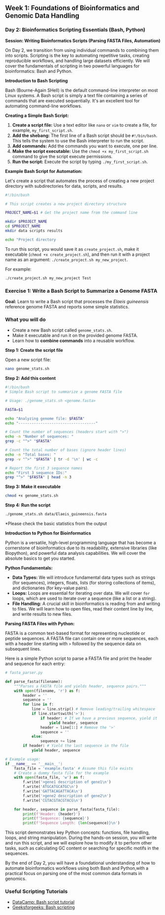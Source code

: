## Week 1: Foundations of Bioinformatics and Genomic Data Handling

### Day 2: Bioinformatics Scripting Essentials (Bash, Python)

**Session: Writing Bioinformatics Scripts (Parsing FASTA Files, Automation)**

On Day 2, we transition from using individual commands to combining them into scripts. Scripting is the key to automating repetitive tasks, creating reproducible workflows, and handling large datasets efficiently. We will cover the fundamentals of scripting in two powerful languages for bioinformatics: Bash and Python.

**Introduction to Bash Scripting**

Bash (Bourne-Again SHell) is the default command-line interpreter on most Linux systems. A Bash script is simply a text file containing a series of commands that are executed sequentially. It's an excellent tool for automating command-line workflows.

**Creating a Simple Bash Script:**

1.  **Create a script file:** Use a text editor like `nano` or `vim` to create a file, for example, `my_first_script.sh`.
2.  **Add the shebang:** The first line of a Bash script should be `#!/bin/bash`. This tells the system to use the Bash interpreter to run the script.
3.  **Add commands:** Add the commands you want to execute, one per line.
4.  **Make the script executable:** Use the `chmod +x my_first_script.sh` command to give the script execute permissions.
5.  **Run the script:** Execute the script by typing `./my_first_script.sh`.

**Example Bash Script for Automation:**

Let's create a script that automates the process of creating a new project directory with subdirectories for data, scripts, and results.

```bash
#!/bin/bash

# This script creates a new project directory structure

PROJECT_NAME=$1 # Get the project name from the command line

mkdir $PROJECT_NAME
cd $PROJECT_NAME
mkdir data scripts results

echo "Project directory 
```

To run this script, you would save it as `create_project.sh`, make it executable (`chmod +x create_project.sh`), and then run it with a project name as an argument: `./create_project.sh my_new_project`.

For example:
```bash
./create_project.sh my_new_project Test
```


### Exercise 1: Write a Bash Script to Summarize a Genome FASTA

**Goal:** Learn to write a Bash script that processes the *Elaeis guineensis* reference genome FASTA and reports some simple statistics.


### What you will do
- Create a new Bash script called `genome_stats.sh`.
- Make it executable and run it on the provided genome FASTA.
- Learn how to **combine commands** into a reusable workflow.


**Step 1: Create the script file**  

Open a new script file:

```bash
nano genome_stats.sh
```

**Step 2: Add this content**  
```bash
#!/bin/bash
# Simple Bash script to summarize a genome FASTA file

# Usage: ./genome_stats.sh <genome.fasta>

FASTA=$1

echo "Analyzing genome file: $FASTA"
echo "-----------------------------------"

# Count the number of sequences (headers start with ">")
echo -n "Number of sequences: "
grep -c "^>" "$FASTA"

# Count the total number of bases (ignore header lines)
echo -n "Total bases: "
grep -v "^>" "$FASTA" | tr -d '\n' | wc -c

# Report the first 3 sequence names
echo "First 3 sequence IDs:"
grep "^>" "$FASTA" | head -n 3
```

**Step 3: Make it executable**
```bash
chmod +x genome_stats.sh
```

**Step 4: Run the script**
```bash
./genome_stats.sh data/Elaeis_guineensis.fasta
```
*Please check the basic statistics from the output  



**Introduction to Python for Bioinformatics**

Python is a versatile, high-level programming language that has become a cornerstone of bioinformatics due to its readability, extensive libraries (like Biopython), and powerful data analysis capabilities. We will cover the absolute basics to get you started.

**Python Fundamentals:**

*   **Data Types:** We will introduce fundamental data types such as strings (for sequences), integers, floats, lists (for storing collections of items), and dictionaries (for key-value pairs).
*   **Loops:** Loops are essential for iterating over data. We will cover `for` loops, which are used to iterate over a sequence (like a list or a string).
*   **File Handling:** A crucial skill in bioinformatics is reading from and writing to files. We will learn how to open files, read their content line by line, and write results to new files.

**Parsing FASTA Files with Python:**

FASTA is a common text-based format for representing nucleotide or peptide sequences. A FASTA file can contain one or more sequences, each with a header line starting with `>` followed by the sequence data on subsequent lines.

Here is a simple Python script to parse a FASTA file and print the header and sequence for each entry:

```python
# fasta_parser.py

def parse_fasta(filename):
    """Parses a FASTA file and yields header, sequence pairs."""
    with open(filename, 'r') as f:
        header = ''
        sequence = ''
        for line in f:
            line = line.strip() # Remove leading/trailing whitespace
            if line.startswith('>'):
                if header: # If we have a previous sequence, yield it
                    yield header, sequence
                header = line[1:] # Remove the '>'
                sequence = ''
            else:
                sequence += line
        if header: # Yield the last sequence in the file
            yield header, sequence

# Example usage:
if __name__ == '__main__':
    fasta_file = 'example.fasta' # Assume this file exists
    # Create a dummy fasta file for the example
    with open(fasta_file, 'w') as f:
        f.write('>gene1 description of gene1\n')
        f.write('ATGCATGCATGC\n')
        f.write('GATTACAGATTACA\n')
        f.write('>gene2 description of gene2\n')
        f.write('CGTACGTACGTACG\n')

    for header, sequence in parse_fasta(fasta_file):
        print(f'Header: {header}')
        print(f'Sequence: {sequence}')
        print(f'Sequence Length: {len(sequence)}\n')

```

This script demonstrates key Python concepts: functions, file handling, loops, and string manipulation. During the hands-on session, you will write and run this script, and we will explore how to modify it to perform other tasks, such as calculating GC content or searching for specific motifs in the sequences.

By the end of Day 2, you will have a foundational understanding of how to automate bioinformatics workflows using both Bash and Python,with a practical focus on parsing one of the most common data formats in genomics.

### Useful Scripting Tutorials

- [DataCamp: Bash script tutorial](https://www.datacamp.com/tutorial/how-to-write-bash-script-tutorial) 
- [Geeksforgeeks: Bash scripting](https://www.geeksforgeeks.org/linux-unix/bash-scripting-introduction-to-bash-and-bash-scripting/)  

